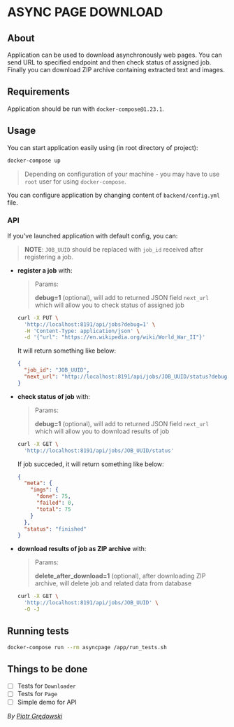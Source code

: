# ASYNC PAGE DOWNLOAD

## About

Application can be used to download asynchronously web pages. You can send URL to specified endpoint
and then check status of assigned job. Finally you can download ZIP archive containing extracted
text and images.

## Requirements

Application should be run with `docker-compose@1.23.1`.

## Usage

You can start application easily using (in root directory of project):

```bash
docker-compose up
```

> Depending on configuration of your machine - you may have to use `root` user for using
> `docker-compose`.

You can configure application by changing content of `backend/config.yml` file.

### API

If you've launched application with default config, you can:

> **NOTE**: `JOB_UUID` should be replaced with `job_id` received after registering a job.

- **register a job** with:

  > Params:
  >
  > **debug=1** (optional), will add to returned JSON field `next_url` which will allow you to
  > check status of assigned job

  ```bash
  curl -X PUT \
    'http://localhost:8191/api/jobs?debug=1' \
    -H 'Content-Type: application/json' \
    -d '{"url": "https://en.wikipedia.org/wiki/World_War_II"}'
  ```

  It will return something like below:

  ```json
  {
    "job_id": "JOB_UUID",
    "next_url": "http://localhost:8191/api/jobs/JOB_UUID/status?debug=1"
  }
  ```

- **check status of job** with:

  > Params:
  >
  > **debug=1** (optional), will add to returned JSON field `next_url` which will allow you to download
  > results of job

  ```bash
  curl -X GET \
    'http://localhost:8191/api/jobs/JOB_UUID/status'
  ```

  If job succeded, it will return something like below:

  ```json
  {
    "meta": {
      "imgs": {
        "done": 75,
        "failed": 0,
        "total": 75
      }
    },
    "status": "finished"
  }
  ```

- **download results of job as ZIP archive** with:

  > Params:
  >
  > **delete_after_download=1** (optional), after downloading ZIP archive, will delete job and
  > related data from database

  ```bash
  curl -X GET \
    'http://localhost:8191/api/jobs/JOB_UUID' \
    -O -J
  ```

## Running tests

```bash
docker-compose run --rm asyncpage /app/run_tests.sh
```

## Things to be done

- [ ] Tests for `Downloader`
- [ ] Tests for `Page`
- [ ] Simple demo for API

_By [Piotr Grędowski](mailto:piotrgredowski@gmail.com)_
